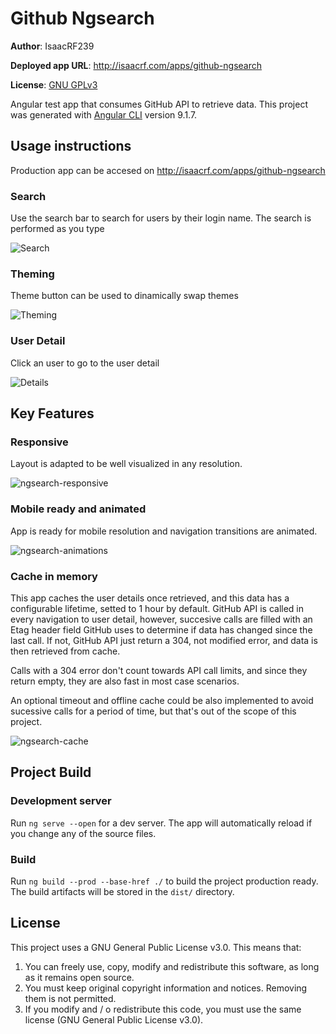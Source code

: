 # Github Ngsearch
**Author**: IsaacRF239

**Deployed app URL**: http://isaacrf.com/apps/github-ngsearch

**License**: [GNU GPLv3](https://github.com/IsaacRF/github-ngsearch#license)

Angular test app that consumes GitHub API to retrieve data. This project was generated with [Angular CLI](https://github.com/angular/angular-cli) version 9.1.7.

## Usage instructions

Production app can be accesed on http://isaacrf.com/apps/github-ngsearch

### Search
Use the search bar to search for users by their login name. The search is performed as you type

![Search](https://user-images.githubusercontent.com/2803925/83993510-e6eea280-a953-11ea-9202-693eac95ffbf.gif)

### Theming
Theme button can be used to dinamically swap themes

![Theming](https://user-images.githubusercontent.com/2803925/83993507-e5bd7580-a953-11ea-80b2-799a2a032f42.gif)

### User Detail

Click an user to go to the user detail

![Details](https://user-images.githubusercontent.com/2803925/83993503-e3f3b200-a953-11ea-9e6b-630633d8624c.gif)

## Key Features

### Responsive

Layout is adapted to be well visualized in any resolution.

![ngsearch-responsive](https://user-images.githubusercontent.com/2803925/85222356-8717e300-b3ba-11ea-8a82-a7b81346fdef.gif)

### Mobile ready and animated

App is ready for mobile resolution and navigation transitions are animated.

![ngsearch-animations](https://user-images.githubusercontent.com/2803925/85222357-897a3d00-b3ba-11ea-813c-9e5beb702ceb.gif)

### Cache in memory

This app caches the user details once retrieved, and this data has a configurable lifetime, setted to 1 hour by default. GitHub API is called in every navigation to user detail, however, succesive calls are filled with an Etag header field GitHub uses to determine if data has changed since the last call. If not, GitHub API just return a 304, not modified error, and data is then retrieved from cache.

Calls with a 304 error don't count towards API call limits, and since they return empty, they are also fast in most case scenarios.

An optional timeout and offline cache could be also implemented to avoid sucessive calls for a period of time, but that's out of the scope of this project.

![ngsearch-cache](https://user-images.githubusercontent.com/2803925/85222358-8aab6a00-b3ba-11ea-9c29-90ffd3584e61.gif)

## Project Build

### Development server

Run `ng serve --open` for a dev server. The app will automatically reload if you change any of the source files.

### Build

Run `ng build --prod --base-href ./` to build the project production ready. The build artifacts will be stored in the `dist/` directory.

## License
This project uses a GNU General Public License v3.0. This means that:

1. You can freely use, copy, modify and redistribute this software, as long as it remains open source.
2. You must keep original copyright information and notices. Removing them is not permitted.
3. If you modify and / o redistribute this code, you must use the same license (GNU General Public License v3.0).
